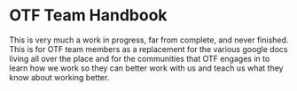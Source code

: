 # OTF Team Handbook

This is very much a work in progress, far from complete, and never finished. This is for OTF team members as a replacement for the various google docs living all over the place and for the communities that OTF engages in to learn how we work so they can better work with us and teach us what they know about working better. 


